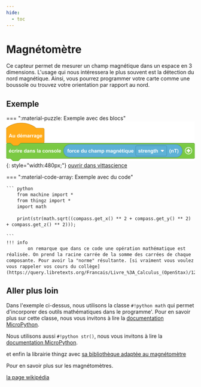```yaml
---
hide:
  - toc
---
```

# Magnétomètre

Ce capteur permet de mesurer un champ magnétique dans un espace en 3 dimensions. L'usage qui nous intéressera le plus souvent est la détection du nord magnétique. Ainsi, vous pourrez programmer votre carte comme une boussole ou trouvez votre orientation par rapport au nord.

## Exemple

=== ":material-puzzle: Exemple avec des blocs"
    ![Blocs capteur](magnetometre.png){: style="width:480px;"}
    [ouvrir dans vittascience](https://fr.vittascience.com/galaxia/?link=645e2e1ac5860&toolbox=scratch&mode=blocks&embed=1)

=== ":material-code-array: Exemple avec du code"

    ``` python
        from machine import *
        from thingz import *
        import math

        print(str(math.sqrt((compass.get_x() ** 2 + compass.get_y() ** 2) + compass.get_z() ** 2)));

    ```
    !!! info
            on remarque que dans ce code une opération mathématique est réalisée. On prend la racine carrée de la somme des carrées de chaque composante. Pour avoir la "norme" résultante. [si vraiment vous voulez vous rappeler vos cours du collège](https://query.libretexts.org/Francais/Livre_%3A_Calculus_(OpenStax)/12%3A_Vecteurs_dans_l'espace/12.02%3A_Vecteurs_en_trois_dimensions) 
         
    
## Aller plus loin

Dans l'exemple ci-dessus, nous utilisons la classe `#!python math` qui permet d'incorporer des outils mathématiques dans le programme'. Pour en savoir plus sur cette classe, nous vous invitons à lire la [documentation MicroPython](https://docs-micropython-org.translate.goog/en/latest/library/math.html?_x_tr_sl=ja&_x_tr_tl=fr&_x_tr_hl=fr&_x_tr_pto=wapp).

Nous utilisons aussi `#!python str()`, nous vous invitons à lire la [documentation MicroPython](https://www.micropython.fr/reference/#/03.modules_standards/str/).

et enfin la librairie thingz avec [sa bibliothèque adaptée au magnétomètre](../thingz/thingz_compass.md)

Pour en savoir plus sur les magnétomètres.

[la page wikipédia](https://fr.wikipedia.org/wiki/Magn%C3%A9tom%C3%A8tre)



